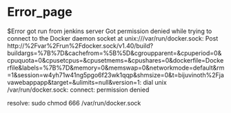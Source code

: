 # Error_page

$Error got run from jenkins server
Got permission denied while trying to connect to the Docker daemon socket at unix:///var/run/docker.sock: Post http://%2Fvar%2Frun%2Fdocker.sock/v1.40/build?buildargs=%7B%7D&cachefrom=%5B%5D&cgroupparent=&cpuperiod=0&cpuquota=0&cpusetcpus=&cpusetmems=&cpushares=0&dockerfile=Dockerfile&labels=%7B%7D&memory=0&memswap=0&networkmode=default&rm=1&session=w4yh71w41ng5pgo6f23wk1qqp&shmsize=0&t=bijuvinoth%2Fjavawebappapp&target=&ulimits=null&version=1: dial unix /var/run/docker.sock: connect: permission denied

resolve: sudo chmod 666 /var/run/docker.sock

